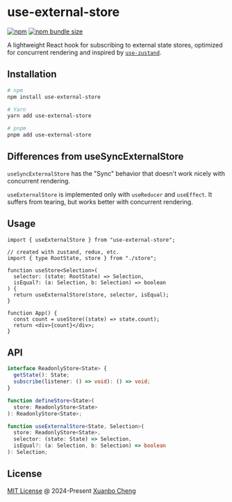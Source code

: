 # use-external-store

[![npm](https://img.shields.io/npm/v/use-external-store.svg)](https://www.npmjs.com/package/use-external-store)
[![npm bundle size](https://img.shields.io/bundlephobia/minzip/use-external-store.svg?label=bundle%20size)](https://bundlephobia.com/package/use-external-store)

A lightweight React hook for subscribing to external state stores, optimized for concurrent rendering and inspired by [`use-zustand`](https://github.com/zustandjs/use-zustand).

## Installation

```bash
# npm
npm install use-external-store

# Yarn
yarn add use-external-store

# pnpm
pnpm add use-external-store
```

## Differences from useSyncExternalStore

`useSyncExternalStore` has the "Sync" behavior that doesn't work nicely with concurrent rendering.

`useExternalStore` is implemented only with `useReducer` and `useEffect`. It suffers from tearing, but works better with concurrent rendering.

## Usage

```tsx
import { useExternalStore } from "use-external-store";

// created with zustand, redux, etc.
import { type RootState, store } from "./store";

function useStore<Selection>(
  selector: (state: RootState) => Selection,
  isEqual?: (a: Selection, b: Selection) => boolean
) {
  return useExternalStore(store, selector, isEqual);
}

function App() {
  const count = useStore((state) => state.count);
  return <div>{count}</div>;
}
```

## API

```ts
interface ReadonlyStore<State> {
  getState(): State;
  subscribe(listener: () => void): () => void;
}

function defineStore<State>(
  store: ReadonlyStore<State>
): ReadonlyStore<State>;

function useExternalStore<State, Selection>(
  store: ReadonlyStore<State>,
  selector: (state: State) => Selection,
  isEqual?: (a: Selection, b: Selection) => boolean
): Selection;
```

## License

[MIT License](https://github.com/exuanbo/use-external-store/blob/main/LICENSE) @ 2024-Present [Xuanbo Cheng](https://github.com/exuanbo)

